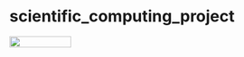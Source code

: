 # scientific_computing_project

<a href="https://nbviewer.jupyter.org/github/mchandra12/scientific_computing_project/blob/master/project_overview.ipynb"
   target="_parent">
   <img align="center"
  src="https://raw.githubusercontent.com/jupyter/design/master/logos/Badges/nbviewer_badge.png"
      width="109" height="20">
</a>
